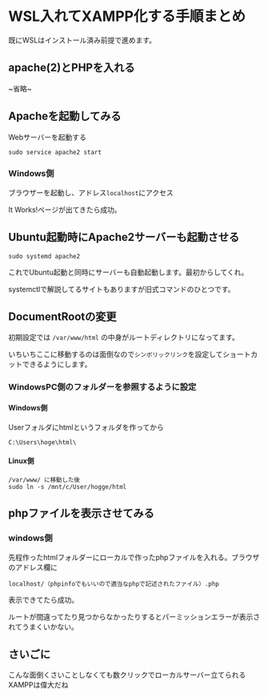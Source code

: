 # WSL入れてXAMPP化する手順まとめ

既にWSLはインストール済み前提で進めます。


## apache(2)とPHPを入れる

~省略~

## Apacheを起動してみる

Webサーバーを起動する
```
sudo service apache2 start
```

### Windows側
ブラウザーを起動し、アドレス`localhost`にアクセス

It Works!ページが出てきたら成功。

## Ubuntu起動時にApache2サーバーも起動させる

```
sudo systemd apache2
```
これでUbuntu起動と同時にサーバーも自動起動します。最初からしてくれ。

systemctlで解説してるサイトもありますが旧式コマンドのひとつです。

## DocumentRootの変更

初期設定では `/var/www/html` の中身がルートディレクトリになってます。

いちいちここに移動するのは面倒なので`シンボリックリンク`を設定してショートカットできるようにします。

### WindowsPC側のフォルダーを参照するように設定

#### Windows側

Userフォルダにhtmlというフォルダを作ってから
```
C:\Users\hoge\html\
```

#### Linux側
```
/var/www/ に移動した後
sudo ln -s /mnt/c/User/hogge/html
```

## phpファイルを表示させてみる

### windows側

先程作ったhtmlフォルダーにローカルで作ったphpファイルを入れる。ブラウザのアドレス欄に

```
localhost/（phpinfoでもいいので適当なphpで記述されたファイル）.php
```

表示できてたら成功。

ルートが間違ってたり見つからなかったりするとパーミッションエラーが表示されてうまくいかない。

## さいごに

こんな面倒くさいことしなくても数クリックでローカルサーバー立てられるXAMPPは偉大だね